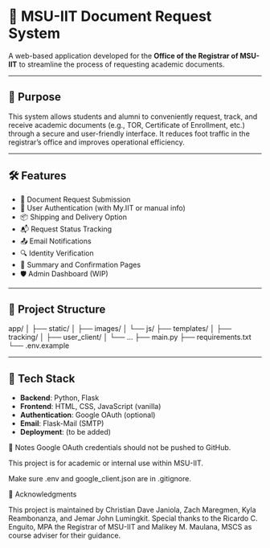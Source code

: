 # 📄 MSU-IIT Document Request System

A web-based application developed for the **Office of the Registrar of MSU-IIT** to streamline the process of requesting academic documents.

---

## 🎯 Purpose

This system allows students and alumni to conveniently request, track, and receive academic documents (e.g., TOR, Certificate of Enrollment, etc.) through a secure and user-friendly interface. It reduces foot traffic in the registrar’s office and improves operational efficiency.

---

## 🛠️ Features

- 🧾 Document Request Submission
- 🔐 User Authentication (with My.IIT or manual info)
- 📦 Shipping and Delivery Option
- 📬 Request Status Tracking
- 📤 Email Notifications
- 🔍 Identity Verification
- 📄 Summary and Confirmation Pages
- 🛡️ Admin Dashboard (WIP)

---

## 📁 Project Structure

app/
│
├── static/
│ ├── images/
│ └── js/
├── templates/
│ ├── tracking/
│ ├── user_client/
│ └── ...
├── main.py
├── requirements.txt
└── .env.example

---

## 🚀 Tech Stack

- **Backend**: Python, Flask
- **Frontend**: HTML, CSS, JavaScript (vanilla)
- **Authentication**: Google OAuth (optional)
- **Email**: Flask-Mail (SMTP)
- **Deployment**: (to be added)


📌 Notes
Google OAuth credentials should not be pushed to GitHub.

This project is for academic or internal use within MSU-IIT.

Make sure .env and google_client.json are in .gitignore.

🙌 Acknowledgments

This project is maintained by Christian Dave Janiola, Zach Maregmen, Kyla Reambonanza, and Jemar John Lumingkit.
Special thanks to the Ricardo C. Enguito, MPA the Registrar of MSU-IIT and Malikey M. Maulana, MSCS as course adviser for their guidance.

